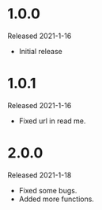 # 1.0.0

Released 2021-1-16

- Initial release

# 1.0.1

Released 2021-1-16

- Fixed url in read me.

# 2.0.0

Released 2021-1-18

- Fixed some bugs.
- Added more functions.
